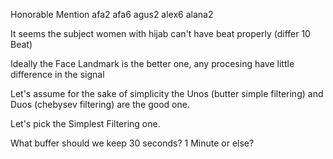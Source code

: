 Honorable Mention
afa2
afa6
agus2
alex6
alana2

It seems the subject women with hijab can't have beat properly (differ 10 Beat)

Ideally the Face Landmark is the better one, any procesing have little difference in the signal

Let's assume for the sake of simplicity the Unos (butter simple filtering) and Duos (chebysev filtering) are the good one.

Let's pick the Simplest Filtering one.

What buffer should we keep 30 seconds? 1 Minute or else?
